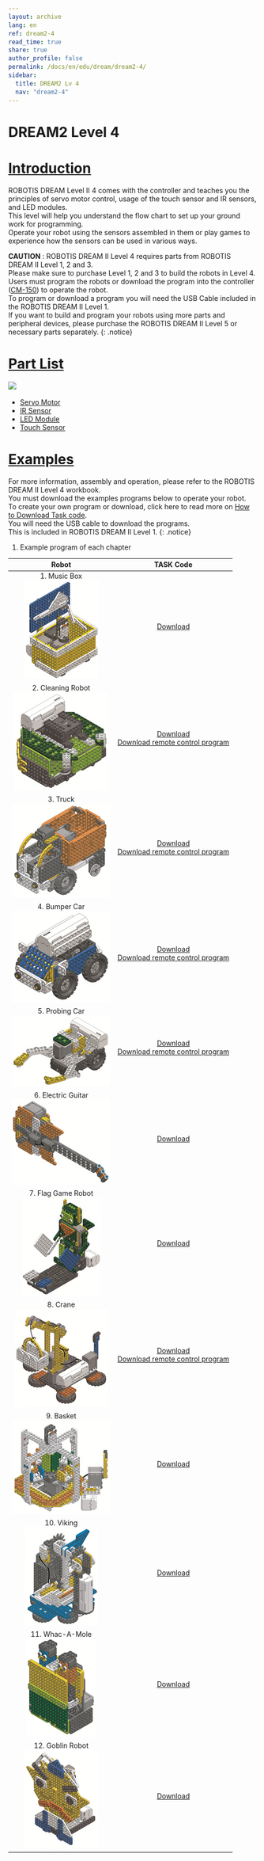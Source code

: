 ```yaml
---
layout: archive
lang: en
ref: dream2-4
read_time: true
share: true
author_profile: false
permalink: /docs/en/edu/dream/dream2-4/
sidebar:
  title: DREAM2 Lv 4
  nav: "dream2-4"
---
```


# DREAM2 Level 4

# [Introduction](#introduction)

ROBOTIS DREAM Level II 4 comes with the controller and teaches you the principles of servo motor control, usage of the touch sensor and IR sensors, and LED modules.  
This level will help you understand the flow chart to set up your ground work for programming.  
Operate your robot using the sensors assembled in them or play games to experience how the sensors can be used in various ways.

**CAUTION** : ROBOTIS DREAM II Level 4 requires parts from ROBOTIS DREAM II Level 1, 2 and 3.  
Please make sure to purchase Level 1, 2 and 3 to build the robots in Level 4.  
Users must program the robots or download the program into the controller ([CM-150]) to operate the robot.  
To program or download a program you will need the USB Cable included in the ROBOTIS DREAM II Level 1.  
If you want to build and program your robots using more parts and peripheral devices, please purchase the ROBOTIS DREAM II Level 5 or necessary parts separately.
{: .notice}

# [Part List](#part-list)

![](/assets/images/edu/dream/dream2/ROBOTIS_DREAMⅡ_LV4_EN_PartList.jpg)

- [Servo Motor]
- [IR Sensor]
- [LED Module]
- [Touch Sensor]

# [Examples](#examples)

For more information, assembly and operation, please refer to the ROBOTIS DREAM II Level 4 workbook.  
You must download the examples programs below to operate your robot.  
To create your own program or download, click here to read more on [How to Download Task code].  
You will need the USB cable to download the programs.  
This is included in ROBOTIS DREAM II Level 1.
{: .notice}

1. Example program of each chapter

|                                      Robot                                      |                            TASK Code                            |
|:-------------------------------------------------------------------------------:|:---------------------------------------------------------------:|
|       1. Music Box<br />![](/assets/images/edu/dream/dream1-3_orgol.jpg)        |                        [Download][ex_01]                        |
| 2. Cleaning Robot<br />![](/assets/images/edu/dream/dream1-3_cleaningrobot.jpg) | [Download][ex_02]<br>[Download remote control program][ex_02-1] |
|         3. Truck<br />![](/assets/images/edu/dream/dream1-3_truck.jpg)          | [Download][ex_03]<br>[Download remote control program][ex_03-1] |
|     4. Bumper Car<br />![](/assets/images/edu/dream/dream1-3_bumpercar.jpg)     | [Download][ex_04]<br>[Download remote control program][ex_04-1] |
|    5. Probing Car<br />![](/assets/images/edu/dream/dream1-3_probingcar.jpg)    | [Download][ex_05]<br>[Download remote control program][ex_05-1] |
|    6. Electric Guitar<br />![](/assets/images/edu/dream/dream1-3_guitar.jpg)    |                        [Download][ex_06]                        |
|   7. Flag Game Robot<br />![](/assets/images/edu/dream/dream1-3_flaggame.jpg)   |                        [Download][ex_07]                        |
|         8. Crane<br />![](/assets/images/edu/dream/dream1-3_crane.jpg)          | [Download][ex_08]<br>[Download remote control program][ex_08-1] |
|        9. Basket<br />![](/assets/images/edu/dream/dream1-3_basket.jpg)         |                        [Download][ex_09]                        |
|        10. Viking<br />![](/assets/images/edu/dream/dream1-3_viking.jpg)        |                        [Download][ex_10]                        |
|    11. Whac-A-Mole<br />![](/assets/images/edu/dream/dream1-3_whacamole.jpg)    |                        [Download][ex_11]                        |
|     12. Goblin Robot<br />![](/assets/images/edu/dream/dream1-3_goblin.jpg)     |                        [Download][ex_12]                        |

[CM-150]: /docs/en/parts/controller/cm-150/
[Servo Motor]: /docs/en/parts/motor/servo_motor/
[IR Sensor]: /docs/en/parts/sensor/irss-10/
[LED Module]: /docs/en/parts/display/lm-10/
[Touch Sensor]: /docs/en/parts/sensor/ts-10/
[How to Download Task code]: /docs/en/faq/download_task_code/#cm-150
[ex_01]: http://support.robotis.com/en/baggage_files/dream/dream2_l4_musicbox_en.tskx
[ex_02]: http://support.robotis.com/en/baggage_files/dream/dream2_l4_cleaningrobot_en.tskx
[ex_02-1]: http://support.robotis.com/en/baggage_files/dream/dream2_l4_cleaningrobot_en(rc).tskx
[ex_03]: http://support.robotis.com/en/baggage_files/dream/dream2_l4_truck_en.tskx
[ex_03-1]: http://support.robotis.com/en/baggage_files/dream/dream2_l4_truck_en(rc).tskx
[ex_04]: http://support.robotis.com/en/baggage_files/dream/dream2_l4_bumpercar_en.tskx
[ex_04-1]: http://support.robotis.com/en/baggage_files/dream/dream2_l4_bumpercar_en(rc).tskx
[ex_05]: http://support.robotis.com/en/baggage_files/dream/dream2_l4_probingcar_en.tskx
[ex_05-1]: http://support.robotis.com/en/baggage_files/dream/dream2_l4_probingcar_en(rc).tskx
[ex_06]: http://support.robotis.com/en/baggage_files/dream/dream2_l4_electricguitar_en.tskx
[ex_07]: http://support.robotis.com/en/baggage_files/dream/dream2_l4_flaggame_en.tskx
[ex_08]: http://support.robotis.com/en/baggage_files/dream/dream2_l4_crane_en.tskx
[ex_08-1]: http://support.robotis.com/en/baggage_files/dream/dream2_l4_crane_en(rc).tskx
[ex_09]: http://support.robotis.com/en/baggage_files/dream/dream2_l4_drunkenbasket_en.tskx
[ex_10]: http://support.robotis.com/en/baggage_files/dream/dream2_l4_viking_en.tskx
[ex_11]: http://support.robotis.com/en/baggage_files/dream/dream2_l4_whac-a-mole_en.tskx
[ex_12]: http://support.robotis.com/en/baggage_files/dream/dream2_l4_goblin_en.tskx
